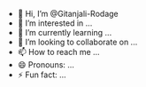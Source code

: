 - 👋 Hi, I’m @Gitanjali-Rodage
- 👀 I’m interested in ...
- 🌱 I’m currently learning ...
- 💞️ I’m looking to collaborate on ...
- 📫 How to reach me ...
- 😄 Pronouns: ...
- ⚡ Fun fact: ...

<!---
Gitanjali-Rodage/Gitanjali-Rodage is a ✨ special ✨ repository because its `README.md` (this file) appears on your GitHub profile.
You can click the Preview link to take a look at your changes.
--->
